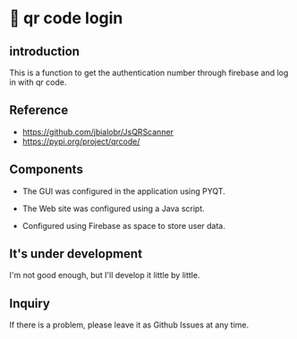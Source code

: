 # 📱 qr code login

## introduction
This is a function to get the authentication number through firebase and log in with qr code.

## Reference
- https://github.com/jbialobr/JsQRScanner
- https://pypi.org/project/qrcode/


## Components

- The GUI was configured in the application using PYQT.

- The Web site was configured using a Java script.

- Configured using Firebase as space to store user data.


## It's under development
I'm not good enough, but I'll develop it little by little.

## Inquiry
If there is a problem, please leave it as Github Issues at any time.
